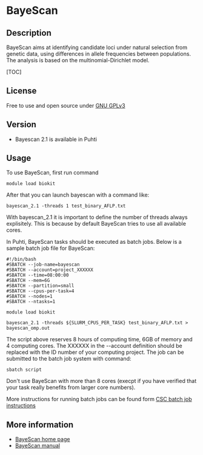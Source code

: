 # BayeScan

## Description

BayeScan aims at identifying candidate loci under natural selection from genetic data, using differences in allele frequencies 
between populations. The analysis is based on the multinomial-Dirichlet model. 

[TOC]

## License

Free to use and open source under [GNU GPLv3](https://www.gnu.org/licenses/gpl-3.0.html)

## Version

*   Bayescan 2.1 is available in Puhti

## Usage

To use BayeScan, first run command
```text
module load biokit
```
After that you can launch bayescan with a command like:
```text
bayescan_2.1 -threads 1 test_binary_AFLP.txt 
```

With bayescan_2.1 it is important to define the number of threads
always explisitely. This is because by default BayeScan tries
to use all available cores.

In Puhti, BayeScan tasks should be executed as batch jobs.
Below is a sample batch job file for BayeScan:

```text
#!/bin/bash
#SBATCH --job-name=bayescan
#SBATCH --account=project_XXXXXX
#SBATCH --time=08:00:00
#SBATCH --mem=6G
#SBATCH --partition=small
#SBATCH --cpus-per-task=4
#SBATCH --nodes=1
#SBATCH --ntasks=1

module load biokit

bayescan_2.1 -threads ${SLURM_CPUS_PER_TASK} test_binary_AFLP.txt > bayescan_omp.out
```


The script above reserves 8 hours of computing time, 6GB of memory and 4 computing cores. The XXXXXX in the --account definition
should be replaced with the ID number of your computing project. The job can be submitted to the batch job system with command:
```text
sbatch script
```
Don't use BayeScan with more than 8 cores (execpt if you have verified that your task really benefits from larger core numbers).

More instructions for running batch jobs can be found form [CSC batch job instructions](../computing/running/getting-started.md)

## More information

*   [BayeScan home page](http://cmpg.unibe.ch/software/BayeScan/index.html)
*   [BayeScan manual](http://cmpg.unibe.ch/software/BayeScan/files/BayeScan2.1_manual.pdf)
